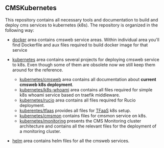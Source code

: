 ## CMSKubernetes
This repository contains all necessary tools and documentation to
build and deploy cms services to kubernetes (k8s). The repository
is organized in the following way:

- [docker](https://github.com/dmwm/CMSKubernetes/tree/master/docker)
area contains cmsweb service areas. Within individual area you'll find
Dockerfile and aux files required to build docker image for that service
- [kubernetes](https://github.com/dmwm/CMSKubernetes/tree/master/kubernetes)
area contains several projects for deploying cmsweb service to k8s.
Even though some of them are obsolete now we still keep them around for
the reference.
  - [kubernetes/cmsweb](https://github.com/dmwm/CMSKubernetes/tree/master/kubernetes/cmsweb)
  area contains all documentation about **current cmsweb k8s deployment**. 
   <!---
  - [kubernetes/traefik](https://github.com/dmwm/CMSKubernetes/tree/master/kubernetes/cmsweb-nginx)
  area contains previous cmsweb deployment using traefik middleware
    --->
  - [kubernetes/k8s-whoami](https://github.com/dmwm/CMSKubernetes/tree/master/kubernetes/whoami)
  area contains all files required for simple k8s whoami service based on
  traefik middleware.
  <!---
  - [kubernetes/k8s-whoami-nginx](https://github.com/dmwm/CMSKubernetes/tree/master/kubernetes/k8s-whoami-nginx)
  area contains all files required for simple k8s whoami service based on nginx
  middleware
  --->
  - [kubernetes/rucio](https://github.com/dmwm/CMSKubernetes/tree/master/kubernetes/rucio)
  area contains all files required for Rucio deployment.
  - [kuberentes/tfaas](https://github.com/dmwm/CMSKubernetes/tree/master/kubernetes/tfaas)
  provides all files for [TFaaS](https://github.com/vkuznet/TFaaS) k8s setup.
  - [kubernetes/cmsmon](https://github.com/dmwm/CMSKubernetes/tree/master/kubernetes/cmsmon)
  contains files for cmsmon service on k8s.
  - [kubernetes/monitoring](https://github.com/dmwm/CMSKubernetes/blob/master/kubernetes/monitoring)
  presents the CMS Monitoring cluster architecture and contains all the relevant files for the deployment of a monitoring cluster.

- [helm](https://github.com/dmwm/CMSKubernetes/tree/master/helm) area contains helm files for all the cmsweb services.
